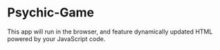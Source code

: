 # Psychic-Game
This app will run in the browser, and feature dynamically updated HTML powered by your JavaScript code.

